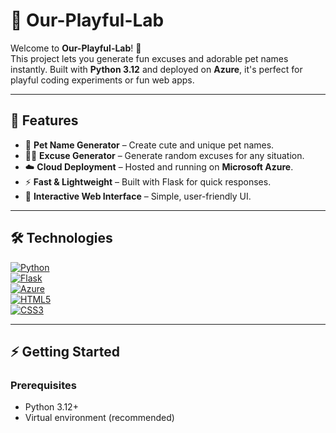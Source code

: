 # 🐾 Our-Playful-Lab

Welcome to **Our-Playful-Lab**! 🎉  
This project lets you generate fun excuses and adorable pet names instantly. Built with **Python 3.12** and deployed on **Azure**, it's perfect for playful coding experiments or fun web apps.

---

## 🚀 Features

- 🐶 **Pet Name Generator** – Create cute and unique pet names.  
- 🤷‍♀️ **Excuse Generator** – Generate random excuses for any situation.  
- ☁️ **Cloud Deployment** – Hosted and running on **Microsoft Azure**.  
- ⚡ **Fast & Lightweight** – Built with Flask for quick responses.  
- 🎨 **Interactive Web Interface** – Simple, user-friendly UI.

---

## 🛠️ Technologies

[![Python](https://img.shields.io/badge/Python-3.12%2B-blue?logo=python&logoColor=white)](https://www.python.org/)  
[![Flask](https://img.shields.io/badge/Flask-3.1%2B-orange?logo=flask&logoColor=white)](https://flask.palletsprojects.com/)  
[![Azure](https://img.shields.io/badge/Azure-Cloud-purple?logo=microsoft-azure&logoColor=white)](https://azure.microsoft.com/)  
[![HTML5](https://img.shields.io/badge/HTML5-orange?logo=html5&logoColor=white)](https://developer.mozilla.org/en-US/docs/Web/HTML)  
[![CSS3](https://img.shields.io/badge/CSS3-blue?logo=css3&logoColor=white)](https://developer.mozilla.org/en-US/docs/Web/CSS)  

---

## ⚡ Getting Started

### Prerequisites

- Python 3.12+  
- Virtual environment (recommended)
